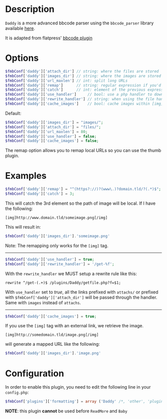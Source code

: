 # Description

`Daddy` is a more advanced bbcode parser using the `bbcode_parser` library available [here](http://christian-seiler.de/projekte/php/bbcode/index_en.html).

It is adapted from flatpress' [bbcode plugin](http://wiki.flatpress.org/doc:plugins:bbcode)

# Options

``` php
$fmbConf['daddy']['attach_dir'] // string: where the files are stored
$fmbConf['daddy']['images_dir'] // string: where the images are stored
$fmbConf['daddy']['url_maxlen'] // int: split long URLs
$fmbConf['daddy']['remap']      // string: regular expression if you'd like to remap URLS
$fmbConf['daddy']['catch']      // int: element of the previous expression to catch
$fmbConf['daddy']['use_handler']     // bool: use a php handler to download files. If images_dir and attach_dir are outside the site base dir, the handler is used.
$fmbConf['daddy']['rewrite_handler'] // string: when using the file handler, displays a "nice url". The '%f' string will be replaced by the filename
$fmbConf['daddy']['cache_images']    // bool: cache images within [img] tag. Requires $fmbConf['daddy']['use_handler'] = true
```

Default:

``` php
$fmbConf['daddy']['images_dir'] = "images/";
$fmbConf['daddy']['attach_dir'] = "files/";
$fmbConf['daddy']['url_maxlen'] = 80;
$fmbConf['daddy']['use_handler'] = false;
$fmbConf['daddy']['cache_images'] = false;
```

The remap option allows you to remap local URLs so you can use the thumb plugin.

# Examples

``` php
$fmbConf['daddy']['remap'] = "^(https?://)?(www\.)?domain.tld/?(.*)$";
$fmbConf['daddy']['catch'] = 3;
```

This will catch the 3rd element so the path of image will be local.
If I have the following:

```
[img]http://www.domain.tld/someimage.png[/img]
```

This will result in:

``` php
$fmbConf['daddy']['images_dir'].'someimage.png'
```

Note: The remapping only works for the `[img]` tag.

---

``` php
$fmbConf['daddy']['use_handler'] = true;
$fmbConf['daddy']['rewrite_handler'] = '/get-%f';
```

With the `rewrite_handler` we MUST setup a rewrite rule like this:

``` nginx
rewrite ^/get-(.+)$ /plugins/Daddy/getfile.php?f=$1;
```

With `use_handler` set to *true*, all the links prefixed with `attachs/` or prefixed with
`$fmbConf['daddy']['attach_dir']` will be passed through the handler.
Same with `images` instead of `attachs`.

---

``` php
$fmbConf['daddy']['cache_images'] = true;
```

If you use the `[img]` tag with an external link, we retrieve the image.

```
[img]http://somedomain.tld/image.png[/img]
```

will generate a mapped URL like the following:

``` php
$fmbConf['daddy']['images_dir'].'image.png'
```

# Configuration

In order to enable this plugin, you need to edit the following line in your `config.php`:

``` php
$fmbConf['plugins']['formatting'] = array ('Daddy' /*, 'other', 'plugins'*/);
```

**NOTE**: this plugin **cannot** be used before `ReadMore` and `Baby`
